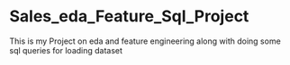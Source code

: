 # Sales_eda_Feature_Sql_Project
This is my Project on eda and feature engineering along with doing some sql queries for loading dataset
  

 
